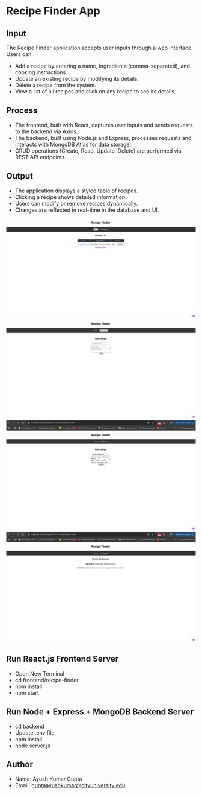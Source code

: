 # Recipe Finder App

## Input
The Recipe Finder application accepts user inputs through a web interface. Users can:
- Add a recipe by entering a name, ingredients (comma-separated), and cooking instructions.
- Update an existing recipe by modifying its details.
- Delete a recipe from the system.
- View a list of all recipes and click on any recipe to see its details.

## Process
- The frontend, built with React, captures user inputs and sends requests to the backend via Axios.
- The backend, built using Node.js and Express, processes requests and interacts with MongoDB Atlas for data storage.
- CRUD operations (Create, Read, Update, Delete) are performed via REST API endpoints.

## Output
- The application displays a styled table of recipes.
- Clicking a recipe shows detailed information.
- Users can modify or remove recipes dynamically.
- Changes are reflected in real-time in the database and UI.

![image](./Home.png)
![image](./AddRecipe.png)
![image](./EditRecipe.png)
![image](./ViewRecipe.png)

## Run React.js Frontend Server
* Open New Terminal
* cd frontend/recipe-finder
* npm install
* npm start

## Run Node + Express + MongoDB Backend Server
* cd backend
* Update .env file
* npm install
* node server.js

## Author
- Name: Ayush Kumar Gupta
- Email: guptaayushkumar@cityuniversity.edu

